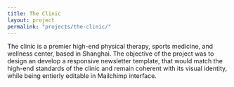 ```yaml
---
title: The Clinic
layout: project
permalink: "projects/the-clinic/"
---
```


The clinic is a premier high-end physical therapy, sports medicine, and wellness center, based in Shanghai. The objective of the project was to design an develop a  responsive newsletter template, that would match the high-end standards of the clinic and remain coherent with its visual identity, while being entierly editable in Mailchimp interface.  
